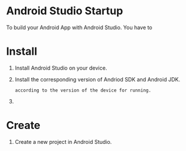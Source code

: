 # Android Studio Startup
To build your Android App with Android Studio.
You have to
  
# Install 
 1. Install Android Studio on your device.
 
 2. Install the corresponding version of Andriod SDK and Android JDK.
    
        according to the version of the device for running.
    
 3. 
 
 # Create
 1. Create a new project in Android Studio.


